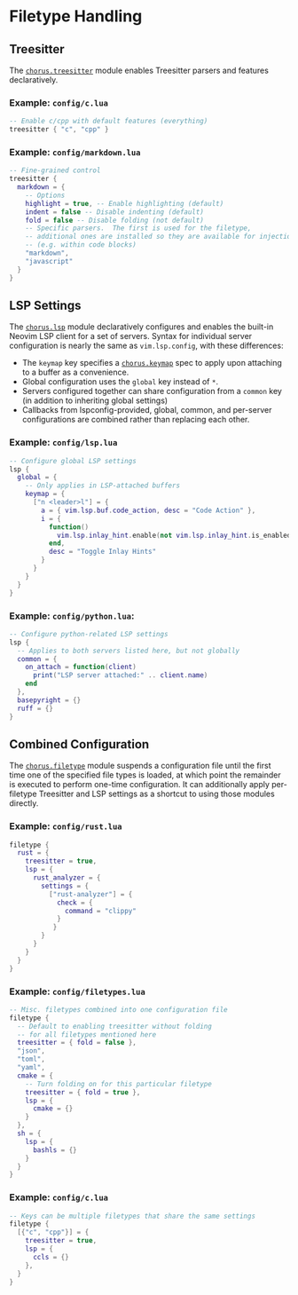 # Filetype Handling

## Treesitter

The [`chorus.treesitter`](chorus.treesitter) module enables Treesitter parsers
and features declaratively.

### Example: `config/c.lua`

```lua
-- Enable c/cpp with default features (everything)
treesitter { "c", "cpp" }
```

### Example: `config/markdown.lua`

```lua
-- Fine-grained control
treesitter {
  markdown = {
    -- Options
    highlight = true, -- Enable highlighting (default)
    indent = false -- Disable indenting (default)
    fold = false -- Disable folding (not default)
    -- Specific parsers.  The first is used for the filetype,
    -- additional ones are installed so they are available for injections
    -- (e.g. within code blocks)
    "markdown",
    "javascript"
  }
}
```

## LSP Settings

The [`chorus.lsp`](chorus.lsp) module declaratively configures and enables the
built-in Neovim LSP client for a set of servers. Syntax for individual server
configuration is nearly the same as `vim.lsp.config`, with these differences:

- The `keymap` key specifies a [`chorus.keymap`](keymap) spec to apply
upon attaching to a buffer as a convenience.
- Global configuration uses the `global` key instead of `*`.
- Servers configured together can share configuration from a `common` key (in
addition to inheriting global settings)
- Callbacks from lspconfig-provided, global, common, and per-server
configurations are combined rather than replacing each other.

### Example: `config/lsp.lua`
```lua
-- Configure global LSP settings
lsp {
  global = {
    -- Only applies in LSP-attached buffers
    keymap = {
      ["n <leader>l"] = {
        a = { vim.lsp.buf.code_action, desc = "Code Action" },
        i = {
          function()
            vim.lsp.inlay_hint.enable(not vim.lsp.inlay_hint.is_enabled())
          end,
          desc = "Toggle Inlay Hints"
        }
      }
    }
  }
}
```

### Example: `config/python.lua`:
```lua
-- Configure python-related LSP settings
lsp {
  -- Applies to both servers listed here, but not globally
  common = {
    on_attach = function(client)
      print("LSP server attached:" .. client.name)
    end
  },
  basepyright = {}
  ruff = {}
}
```

## Combined Configuration

The [`chorus.filetype`](chorus.filetype) module suspends a configuration file
until the first time one of the specified file types is loaded, at which point
the remainder is executed to perform one-time configuration.  It can
additionally apply per-filetype Treesitter and LSP settings as a shortcut to
using those modules directly.

### Example: `config/rust.lua`
```lua
filetype {
  rust = {
    treesitter = true,
    lsp = {
      rust_analyzer = {
        settings = {
          ["rust-analyzer"] = {
            check = {
              command = "clippy"
            }
           }
        }
      }
    }
  }
}
```

### Example: `config/filetypes.lua`
```lua
-- Misc. filetypes combined into one configuration file
filetype {
  -- Default to enabling treesitter without folding
  -- for all filetypes mentioned here
  treesitter = { fold = false },
  "json",
  "toml",
  "yaml",
  cmake = {
    -- Turn folding on for this particular filetype
    treesitter = { fold = true },
    lsp = {
      cmake = {}
    }
  },
  sh = {
    lsp = {
      bashls = {}
    }
  }
}
```

### Example: `config/c.lua`
```lua
-- Keys can be multiple filetypes that share the same settings
filetype {
  [{"c", "cpp"}] = {
    treesitter = true,
    lsp = {
      ccls = {}
    },
  }
}
```
